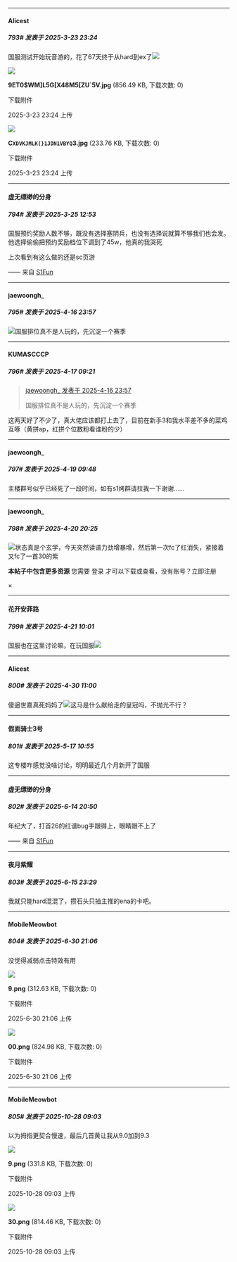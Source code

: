 ﻿
*****

####  Alicest  
##### 793#       发表于 2025-3-23 23:24

国服测试开始玩音游的，花了67天终于从hard到ex了<img src="https://static.saraba1st.com/image/smiley/face2017/018.png" referrerpolicy="no-referrer">

<img src="https://img.saraba1st.com/forum/202503/23/232411bfg6f302oz3ad112.jpg" referrerpolicy="no-referrer">

<strong>9ET0$WM]L5G[X48M5[ZU`5V.jpg</strong> (856.49 KB, 下载次数: 0)

下载附件

2025-3-23 23:24 上传

<img src="https://img.saraba1st.com/forum/202503/23/232417zn4rr4szhm7kkb8b.jpg" referrerpolicy="no-referrer">

<strong>C`XDVKJMLK(}1JDN1VBYQ`3.jpg</strong> (233.76 KB, 下载次数: 0)

下载附件

2025-3-23 23:24 上传

*****

####  虚无缥缈的分身  
##### 794#       发表于 2025-3-25 12:53

国服预约奖励人数不够，既没有选择塞阴兵，也没有选择说就算不够我们也会发。
他选择偷偷把预约奖励档位下调到了45w，他真的我哭死

上次看到有这么做的还是sc页游

—— 来自 [S1Fun](https://s1fun.koalcat.com)

*****

####  jaewoongh_  
##### 795#       发表于 2025-4-16 23:57

<img src="https://static.stage1st.com/image/smiley/face2017/143.png" referrerpolicy="no-referrer">国服排位真不是人玩的，先沉淀一个赛季


*****

####  KUMASCCCP  
##### 796#       发表于 2025-4-17 09:21

<blockquote><a href="httphttps://stage1st.com/2b/forum.php?mod=redirect&amp;goto=findpost&amp;pid=67733380&amp;ptid=1953033" target="_blank">jaewoongh_ 发表于 2025-4-16 23:57</a>

国服排位真不是人玩的，先沉淀一个赛季</blockquote>
这两天好了不少了，真大佬应该都打上去了，目前在新手3和我水平差不多的菜鸡互啄（黄拼ap，红拼个位数粉看谁粉的少）


*****

####  jaewoongh_  
##### 797#       发表于 2025-4-19 09:48

主楼群号似乎已经死了一段时间，如有s1烤群请拉我一下谢谢……


*****

####  jaewoongh_  
##### 798#       发表于 2025-4-20 20:25

<img src="https://static.stage1st.com/image/smiley/face2017/026.png" referrerpolicy="no-referrer">状态真是个玄学，今天突然读谱力劲增暴增，然后第一次fc了红消失，紧接着又fc了一首30的紫

<strong>本帖子中包含更多资源</strong>
您需要 登录 才可以下载或查看，没有账号？立即注册 

×


*****

####  花开安菲路  
##### 799#       发表于 2025-4-21 10:01

国服也在这里讨论嘛，在玩国服<img src="https://static.stage1st.com/image/smiley/face2017/009.gif" referrerpolicy="no-referrer">

*****

####  Alicest  
##### 800#       发表于 2025-4-30 11:00

傻逼世嘉真死妈妈了<img src="https://static.stage1st.com/image/smiley/face2017/001.png" referrerpolicy="no-referrer">这马是什么献给走的皇冠吗，不抛光不行？

*****

####  假面骑士3号  
##### 801#       发表于 2025-5-17 10:55

这专楼咋感觉没啥讨论，明明最近几个月新开了国服

*****

####  虚无缥缈的分身  
##### 802#       发表于 2025-6-14 20:50

年纪大了，打首26的红谱bug手跟得上，眼睛跟不上了

—— 来自 [S1Fun](https://s1fun.koalcat.com)


*****

####  夜月紫耀  
##### 803#       发表于 2025-6-15 23:29

我就只能hard混混了，攒石头只抽主推的ena的卡吧。

*****

####  MobileMeowbot  
##### 804#       发表于 2025-6-30 21:06

没觉得减弱点击特效有用

<img src="https://img.stage1st.com/forum/202506/30/210614myc1ldklbotm1k1w.png" referrerpolicy="no-referrer">

<strong>9.png</strong> (312.63 KB, 下载次数: 0)

下载附件

2025-6-30 21:06 上传

<img src="https://img.stage1st.com/forum/202506/30/210619fd15zzbqdk5b5qqd.png" referrerpolicy="no-referrer">

<strong>00.png</strong> (824.98 KB, 下载次数: 0)

下载附件

2025-6-30 21:06 上传

*****

####  MobileMeowbot  
##### 805#       发表于 2025-10-28 09:03

以为拇指更契合慢速，最后几首黄让我从9.0加到9.3

<img src="https://img.stage1st.com/forum/202510/28/090317akroyr9ksg5bpgbk.png" referrerpolicy="no-referrer">

<strong>9.png</strong> (331.8 KB, 下载次数: 0)

下载附件

2025-10-28 09:03 上传

<img src="https://img.stage1st.com/forum/202510/28/090322vr8181714ffzstki.png" referrerpolicy="no-referrer">

<strong>30.png</strong> (814.46 KB, 下载次数: 0)

下载附件

2025-10-28 09:03 上传

